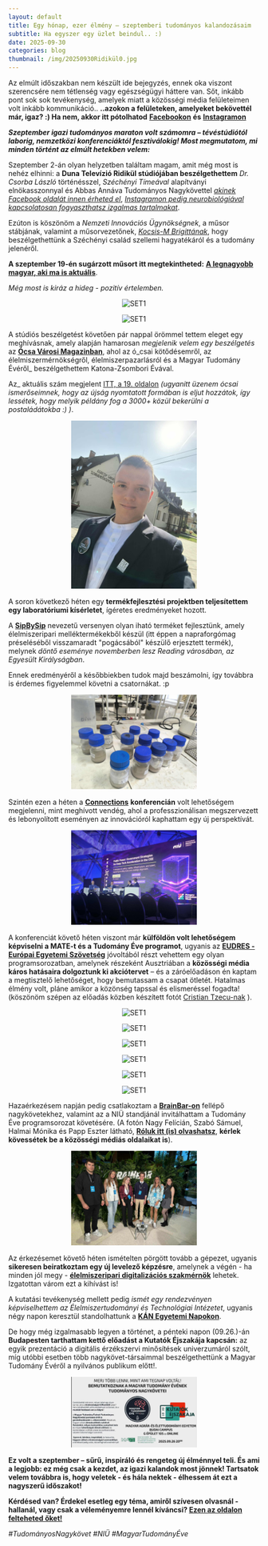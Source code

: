 ```yaml
---
layout: default
title: Egy hónap, ezer élmény – szeptemberi tudományos kalandozásaim
subtitle: Ha egyszer egy üzlet beindul.. :)
date: 2025-09-30 
categories: blog
thumbnail: /img/20250930Ridikül0.jpg
---
```


Az elmúlt időszakban nem készült ide bejegyzés, ennek oka viszont szerencsére nem tétlenség vagy egészségügyi háttere van. Sőt, inkább pont sok sok tevékenység, amelyek miatt a közösségi média felületeimen volt inkább kommunikáció..
**..azokon a felületeken, amelyeket bekövettél már, igaz? :) Ha nem, akkor itt pótolhatod** [**Facebookon**](https://www.facebook.com/profile.php?id=61575576670042) **és** [**Instagramon**](https://www.instagram.com/boncsibalazs_tudomanynagykovet/)

_**Szeptember igazi tudományos maraton volt számomra – tévéstúdiótól laborig, nemzetközi konferenciáktól fesztiválokig! Most megmutatom, mi minden történt az elmúlt hetekben velem:**_


Szeptember 2-án olyan helyzetben találtam magam, amit még most is nehéz elhinni: a **Duna Televízió Ridikül stúdiójában beszélgethettem** _Dr. Csorba László_ történésszel, _Széchényi Tímeával_ alapítványi elnökasszonnyal és Abbas Annáva Tudományos Nagykövettel  [_akinek Facebook oldalát innen érheted el_](https://www.facebook.com/profile.php?id=61577872302727),  [_Instagramon pedig neurobiológiával kapcsolatosan fogyaszthatsz izgalmas tartalmakat_](https://www.instagram.com/anna.anoir/).

Ezúton is köszönöm a _Nemzeti Innovációs Ügynökségnek_, a műsor stábjának, valamint a műsorvezetőnek, [_Kocsis-M Brigittának_](https://kocsismbrigitta.hu/), hogy beszélgethettünk a Széchényi család szellemi hagyatékáról és a tudomány jelenéről.


**A szeptember 19-én sugárzott műsort itt megtekintheted:** [**A legnagyobb magyar, aki ma is aktuális**](https://mediaklikk.hu/eletmod/video/2025/09/19/ridikul-a-legnagyobb-magyar-aki-ma-is-aktualis). 

_Még most is kiráz a hideg - pozitív értelemben._

<p align="center">
  <img src="/img/20250930Ridikül1.jpg" alt="SET1" style="max-width:50%;">
</p>

<p align="center">
  <img src="/img/20250930Ridikül2.jpg" alt="SET1" style="max-width:50%;">
</p>

A stúdiós beszélgetést követően pár nappal örömmel tettem eleget egy meghívásnak, amely alapján hamarosan _megjelenik velem egy beszélgetés_ az [**Ócsa Városi Magazinban**](https://ocsa.hu/ocsa-varosi-magazin), ahol az ó_csai kötődésemről, az élelmiszermérnökségről, élelmiszerpazarlásról és a Magyar Tudomány Évéről_ beszélgethettem Katona-Zsombori Évával.

Az_ aktuális szám megjelent [ITT, a 19. oldalon](https://ocsa.hu/magazin/2025.-oktoberi-szam_112923.pdf) _(ugyanitt üzenem ócsai ismerőseimnek, hogy az újság nyomtatott formában is eljut hozzátok, így lessétek, hogy melyik példány fog a 3000+ közül bekerülni a postaládátokba :) )_.

<p align="center">
  <img src="/img/20250930Egressy.jpg" alt="SET1" style="max-width:50%;">
</p>


A soron következő héten egy **termékfejlesztési projektben teljesítettem egy laboratóriumi kísérletet**, ígéretes eredményeket hozott. 

A [**SipBySip**](https://www.campdenbri.hu/palyazatok/eitfoodsolution2025.php) nevezetű versenyen olyan iható terméket fejlesztünk, amely élelmiszeripari melléktermékekből készül (itt éppen a napraforgómag préseléséből visszamaradt "pogácsából" készülő erjesztett termék), melynek _döntő eseménye novemberben lesz Reading városában, az Egyesült Királyságban_. 

Ennek eredményéről a későbbiekben tudok majd beszámolni, így továbbra is érdemes figyelemmel követni a csatornákat. :p



<p align="center">
  <img src="/img/20250930SBS.jpg" alt="SET1" style="max-width:50%;">
</p>

Szintén ezen a héten a [**Connections**](https://innoweek.hu/en/connexions/) **konferencián** volt lehetőségem megjelenni, mint meghívott vendég, ahol a professzionálisan megszervezett és lebonyolított eseményen az innovációról kaphattam egy új perspektívát. 

<p align="center">
  <img src="/img/20250930Connextions.jpg" alt="SET1" style="max-width:50%;">
</p>

A konferenciát követő héten viszont már **külföldön volt lehetőségem képviselni a MATE-t és a Tudomány Éve programot**, ugyanis az [**EUDRES - Európai Egyetemi Szövetség**](https://eudres.eu/intensive-ill-2025) jóvoltából részt vehettem egy olyan programsorozatban, amelynek részeként Ausztriában a **közösségi média káros hatásaira dolgoztunk ki akciótervet** – és a záróelőadáson én kaptam a megtisztelő lehetőséget, hogy bemutassam a csapat ötletét. Hatalmas élmény volt, pláne amikor a közönség tapssal és elismeréssel fogadta!
(köszönöm szépen az előadás közben készített fotót [Cristian Tzecu-nak](https://www.facebook.com/CristianTzecu/) ).

<p align="center">
  <img src="/img/20250930Stpölten1.jpg" alt="SET1" style="max-width:50%;">
</p>

<p align="center">
  <img src="/img/20250930Stpölten2.jpg" alt="SET1" style="max-width:50%;">
</p>

<p align="center">
  <img src="/img/20250930Stpölten3.jpg" alt="SET1" style="max-width:50%;">
</p>

<p align="center">
  <img src="/img/20250930Stpölten4.jpg" alt="SET1" style="max-width:50%;">
</p>

<p align="center">
  <img src="/img/20250930Stpölten5.jpg" alt="SET1" style="max-width:50%;">
</p>

<p align="center">
  <img src="/img/20250930Stpölten6.jpg" alt="SET1" style="max-width:50%;">
</p>


Hazaérkezésem napján pedig csatlakoztam a [**BrainBar-on**](https://brainbar.com/ez-tortent-a-2025-os-brain-baron) fellépő nagykövetekhez, valamint az a NIÜ standjánál invitálhattam a Tudomány Éve programsorozat követésére.
(A fotón Nagy Felícián, Szabó Sámuel, Halmai Mónika és Papp Eszter látható, [**Róluk itt (is) olvashatsz**](https://tudomanyeve.hu/tudomanyos-nagykovetek), **kérlek kövessétek be a közösségi médiás oldalaikat is**).

<p align="center">
  <img src="/img/20250930BrainBar.jpg" alt="SET1" style="max-width:50%;">
</p>

Az érkezésemet követő héten ismételten pörgött tovább a gépezet, ugyanis **sikeresen beiratkoztam egy új levelező képzésre**, amelynek a végén - ha minden jól megy - [**élelmiszeripari digitalizációs szakmérnök**](https://oig.uni-mate.hu/%C3%A9lelmiszeripari-digitaliz%C3%A1ci%C3%B3s-szakm%C3%A9rn%C3%B6k-szakir%C3%A1ny%C3%BA-tov%C3%A1bbk%C3%A9pz%C3%A9si-szak) lehetek. Izgatottan várom ezt a kihívást is!

A kutatási tevékenység mellett pedig _ismét egy rendezvényen képviselhettem az Élelmiszertudományi és Technológiai Intézetet_, ugyanis négy napon keresztül standolhattunk a [**KÁN Egyetemi Napokon**](https://kan.uni-mate.hu/h%C3%ADr/-/content-viewer/trad%C3%ADci%C3%B3-%C3%A9s-innov%C3%A1ci%C3%B3-szakma-%C3%A9s-sz%C3%B3rakoz%C3%A1s-40-ezren-a-k%C3%A1n-egyetemi-napokon/20123).


De hogy még izgalmasabb legyen a történet, a pénteki napon (09.26.)-án **Budapesten tarthattam kettő előadást a Kutatók Éjszakája kapcsán:** az egyik prezentáció a digitális érzékszervi minősítések univerzumáról szólt, míg utóbbi esetben több nagykövet-társaimmal beszélgethettünk a Magyar Tudomány Évéről a nyilvános publikum előtt!.

<p align="center">
  <img src="/img/20250930Kutatókéjszakája.jpg" alt="SET1" style="max-width:50%;">
</p>

**Ez volt a szeptember – sűrű, inspiráló és rengeteg új élménnyel teli. És ami a legjobb: ez még csak a kezdet, az igazi kalandok most jönnek! Tartsatok velem továbbra is, hogy veletek - és hála nektek - élhessem át ezt a nagyszerű időszakot!**


**Kérdésed van? Érdekel esetleg egy téma, amiről szívesen olvasnál - hallanál, vagy csak a véleményemre lennél kíváncsi? [Ezen az oldalon felteheted őket!](https://www.facebook.com/profile.php?id=61575576670042)**

*#TudományosNagykövet #NIÜ #MagyarTudományÉve*


